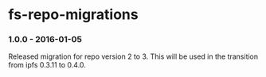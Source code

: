 # fs-repo-migrations

### 1.0.0 - 2016-01-05

Released migration for repo version 2 to 3. This will be used in the transition
from ipfs 0.3.11 to 0.4.0.
